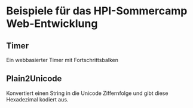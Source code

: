 # Beispiele für das HPI-Sommercamp Web-Entwicklung

## Timer
Ein webbasierter Timer mit Fortschrittsbalken

## Plain2Unicode
Konvertiert einen String in die Unicode Ziffernfolge und gibt diese Hexadezimal kodiert aus.
